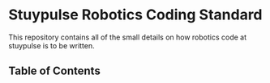 # Stuypulse Robotics Coding Standard

This repository contains all of the small details on how robotics code at stuypulse is to be written.

## Table of Contents

